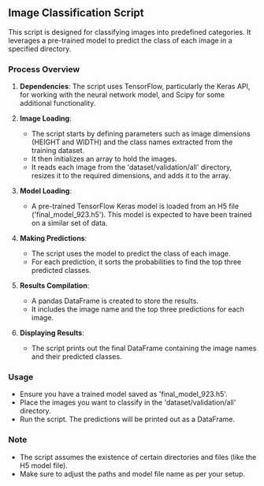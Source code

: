 ## Image Classification Script

This script is designed for classifying images into predefined categories. It leverages a pre-trained model to predict the class of each image in a specified directory.

### Process Overview

1. **Dependencies**: The script uses TensorFlow, particularly the Keras API, for working with the neural network model, and Scipy for some additional functionality.

2. **Image Loading**: 
    - The script starts by defining parameters such as image dimensions (HEIGHT and WIDTH) and the class names extracted from the training dataset.
    - It then initializes an array to hold the images.
    - It reads each image from the 'dataset/validation/all' directory, resizes it to the required dimensions, and adds it to the array.

3. **Model Loading**: 
    - A pre-trained TensorFlow Keras model is loaded from an H5 file ('final_model_923.h5'). This model is expected to have been trained on a similar set of data.

4. **Making Predictions**: 
    - The script uses the model to predict the class of each image. 
    - For each prediction, it sorts the probabilities to find the top three predicted classes.

5. **Results Compilation**: 
    - A pandas DataFrame is created to store the results. 
    - It includes the image name and the top three predictions for each image.

6. **Displaying Results**: 
    - The script prints out the final DataFrame containing the image names and their predicted classes.

### Usage

- Ensure you have a trained model saved as 'final_model_923.h5'.
- Place the images you want to classify in the 'dataset/validation/all' directory.
- Run the script. The predictions will be printed out as a DataFrame.

### Note

- The script assumes the existence of certain directories and files (like the H5 model file).
- Make sure to adjust the paths and model file name as per your setup.

